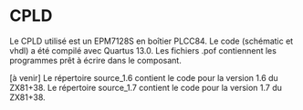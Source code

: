 # CPLD

Le CPLD utilisé est un EPM7128S en boîtier PLCC84.
Le code (schématic et vhdl) a été compilé avec Quartus 13.0.
Les fichiers .pof contiennent les programmes prêt à écrire dans le composant.

[à venir]
Le répertoire source_1.6 contient le code pour la version 1.6 du ZX81+38.
Le répertoire source_1.7 contient le code pour la version 1.7 du ZX81+38.
